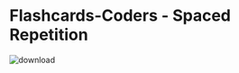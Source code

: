 # Flashcards-Coders - Spaced Repetition
![download](https://user-images.githubusercontent.com/9372640/122647521-6a031680-d0d9-11eb-9aac-af5885931c31.png)
